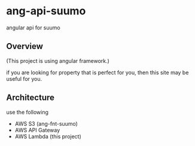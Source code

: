
# ang-api-suumo

angular api for suumo

## Overview

(This project is using angular framework.)

if you are looking for property that is perfect for you, then this site may be useful for you.

## Architecture

use the following

- AWS S3 (ang-fnt-suumo)
- AWS API Gateway
- AWS Lambda (this project)

